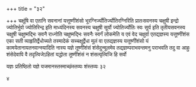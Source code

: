 +++
title = "३२"

+++
चक्षूंषि वा एतानि सवनानां यत्तूष्णींशंसो
भूरग्निर्ज्योतिर्ज्योतिरग्निरिति
प्रातःसवनस्य चक्षुषी इन्द्रो ज्योतिर्भुवो ज्योतिरिन्द्र इति माध्यंदिनस्य
सवनस्य चक्षुषी सूर्यो ज्योतिर्ज्योतिः स्वः सूर्य इति तृतीयसवनस्य चक्षुषी
चक्षुष्मद्भिः सवनै राध्नोति चक्षुष्मद्भिः सवनैः स्वर्गं लोकमेति य एवं
वेद चक्षुर्वा एतद्यज्ञस्य यत्तूष्णींशंस एका सती
व्याहृतिर्द्वेधोच्यते तस्मादेकं
सच्चक्षुर्द्वेधा मूलं वा एतद्यज्ञस्य यत्तूष्णींशंसो यं
कामयेतानायतनवान्स्यादिति नास्य यज्ञे तूष्णींशंसं
शंसेदुन्मूलमेव तद्यज्ञम्पराभवन्तमनु पराभवति तदु वा आहुः शंसेदेवापि वै
तदृत्विजेऽहितां यद्धोता तूष्णींशंसं न शंसत्यृत्विजि हि सर्वो 

यज्ञः प्रतिष्ठितो यज्ञे यजमानस्तस्माच्छंस्तव्यः शंस्तव्यः ३२


   
४

 